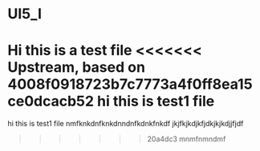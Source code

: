 # UI5_I

Hi this is a test file
<<<<<<< Upstream, based on 4008f0918723b7c7773a4f0ff8ea15ce0dcacb52
hi this is test1 file
=======
hi this is test1 file
nmfknkdnfknkdnndnfkdnkfnkdf
jkjfkjkdjkfjdkjkjkdjjfjdf
>>>>>>> 20a4dc3 mnmfnmndmf
